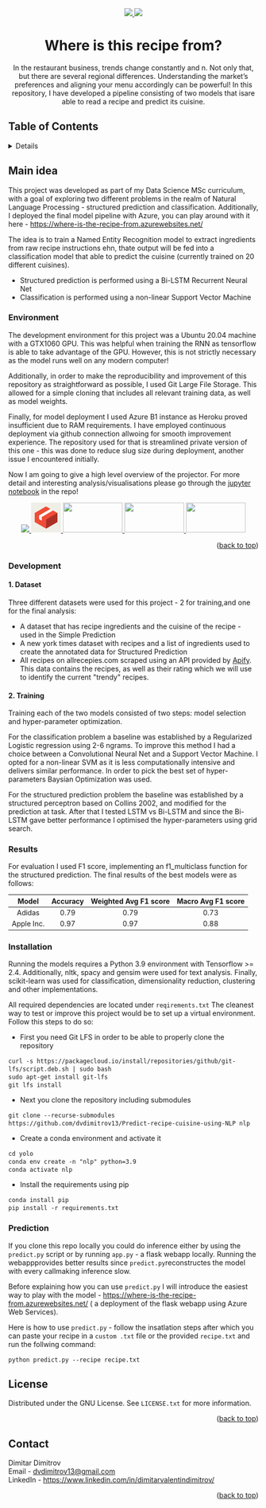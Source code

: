 <!-- PROJECT SHIELDS -->
<div align="center">
	<a href =https://github.com/dvdimitrov13/Predict-recipe-cuisine-using-NLPLogo_Detection/blob/master/LICENSE><img src =https://img.shields.io/github/license/othneildrew/Best-README-Template.svg?style=for-the-badge>
	</a>
	<a href =https://www.linkedin.com/in/dimitarvalentindimitrov/><img src =https://img.shields.io/badge/-LinkedIn-black.svg?style=for-the-badge&logo=linkedin&colorB=555>
	</a>
</div>

  <h1 align="center">Where is this recipe from?</h1>

  <p align="center">
   In the restaurant business, trends change constantly and n. Not only that, but there are several regional differences. Understanding the market’s preferences and aligning your menu accordingly can be powerful! In this repository, I have developed a pipeline consisting of two models that isare able to read a recipe and predict its cuisine.
  </p>
</div>


<!-- TABLE OF CONTENTS -->
## Table of Contents
<details>
  <ol>
    <li>
      <a href="#main-idea">Main idea>
      <ul>
        <li><a href="#environment-and-deployment">Environment and Deployment</a></li>
        <li><a href="#development">Development</a></li>
        <li><a href="#results">Results</a></li>
      </ul>
    </li>
    <li>
      <a href="#user-manual">User manual</a>
      <ul>
        <li><a href="#installation">Installation</a></li>
        <li><a href="#prediction">Prediction</a></li>
      </ul>
    </li>
    <li><a href="#license">License</a></li>
    <li><a href="#contact">Contact</a></li>
    <li><a href="#acknowledgments">Acknowledgments</a></li>
  </ol>
</details>



<!-- ABOUT THE PROJECT -->
## Main idea
This project was developed as part of my Data Science MSc curriculum, with a goal of exploring two different problems in the realm of Natural Language Processing - structured prediction and classification. Additionally, I deployed the final model pipeline with Azure, you can play around with it here - https://where-is-the-recipe-from.azurewebsites.net/

The idea is to train a Named Entity Recognition model to extract ingredients from raw recipe instructions ehn, thate output will be fed into a classification model that  able to predict the cuisine (currently trained on 20 different cuisines).

* Structured prediction is performed using a Bi-LSTM Recurrent Neural Net 
* Classification is performed using a non-linear Support Vector Machine

### Environment

The development environment for this project was a Ubuntu 20.04 machine with a GTX1060 GPU. This was helpful when training the RNN as tensorflow is able to take advantage of the GPU. However, this is not strictly necessary as the model runs well on any modern computer!

Additionally, in order to make the reproducibility and improvement of this repository as straightforward as possible, I used Git Large File Storage. This allowed for a simple cloning that includes all relevant training data, as well as model weights.

Finally, for model deployment I used Azure B1 instance as Heroku proved insufficient due to RAM requirements. I have employed continuous deployment via github connection allwoing for smooth improvement experience. The repository used for that is streamlined private version of this one - this was done to reduce slug size during deployment, another issue I encountered initially. 

Now I am going to give a high level overview of the projector. For more detail and interesting analysis/visualisations please go through the [jupyter notebook](https://github.com/dvdimitrov13/Predict-recipe-cuisine-using-NLP/blob/master/Non-Attending_Project.ipynb) in the repo! 

<div align="center" style="position:relative;">
    <a href="https://www.googleadservices.com/pagead/aclk?sa=L&ai=DChcSEwiS0f6Bt7j0AhWRzXcKHXXkA0gYABAAGgJlZg&ae=2&ohost=www.google.com&cid=CAESQOD2WXDDC3bcaN6__E7gY08J137qyTW6nOQb8DRsJPfVaCbKW_MnwwecmS8dCR7oZPQSLYd6V8LfB32ZLnpJUqA&sig=AOD64_2JGNrArPWvbnOJLMOXwqSsXl1gSw&q&adurl&ved=2ahUKEwjrovWBt7j0AhW3gv0HHXPGCYYQ0Qx6BAgCEAE&dct=1">
        <img src="https://aspiracloud.com/wp-content/uploads/2019/07/azure.png" width="10%"/>
    </a>
    <a href="https://git-lfs.github.com/">
        <img src="https://github.com/dvdimitrov13/Logo_Detection/blob/master/images/git_lfs.png" width="60" height="60"/>
    </a>
    <a href="https://www.tensorflow.org/">
        <img src="https://github.com/dvdimitrov13/Predict-recipe-cuisine-using-NLP/blob/master/.github/images/TF.jpg" width="120" height="60"/>
    </a>
    <a href="https://spacy.io/">
        <img src="https://github.com/dvdimitrov13/Predict-recipe-cuisine-using-NLP/blob/master/.github/images/spacy.png" width="120" height="60"/>
    </a>
    <a href="https://flask.palletsprojects.com/en/2.0.x/">
        <img src="https://github.com/dvdimitrov13/Predict-recipe-cuisine-using-NLP/blob/master/.github/images/flask.png" width="120" height="60"/>
    </a>
 
</div>

<p align="right">(<a href="#top">back to top</a>)</p>

<!-- GETTING STARTED -->
### Development

#### 1. Dataset

Three different datasets were used for this project - 2 for training,and one for the final analysis:

-   A dataset that has recipe ingredients and the cuisine of the recipe - used in the Simple Prediction
-   A new york times dataset with recipes and a list of ingredients used to create the annotated data for Structured Prediction
-   All recipes on allrecepies.com scraped using an API provided by [Apify](https://apify.com/?fpr=x4r3l). This data contains the recipes, as well as their rating which we will use to identify the current "trendy" recipes.

#### 2. Training 
 Training each of the two models consisted of two steps: model selection and hyper-parameter optimization.

For the classification problem a baseline was established by a Regularized Logistic regression using 2-6 ngrams. To improve this method I had a choice between a Convolutional Neural Net and a Support Vector Machine. I opted for a non-linear SVM as it is less computationally intensive and delivers similar performance. In order to pick the best set of hyper-parameters Baysian Optimization was used.

For the structured prediction problem the baseline was established by a structured perceptron based on Collins 2002, and modified for the prediction at task. After that I tested LSTM vs Bi-LSTM and since the Bi-LSTM gave better performance I optimised the hyper-parameters using grid search.

### Results
 
For evaluation I used F1 score, implementing an f1_multiclass function for the structured prediction.  The final results of the best models were as follows:

 Model| Accuracy | Weighted Avg F1 score | Macro Avg F1 score
| :-----: | :-: | :-: | :-: 
| Adidas 		| 0.79 | 0.79 | 0.73 
| Apple Inc. 	| 0.97 | 0.97 | 0.88 


### Installation

Running the models requires a Python 3.9 environment with Tensorflow >= 2.4. Additionally, nltk, spacy and gensim were used for text analysis. Finally, scikit-learn was used for classification, dimensionality reduction, clustering and other implementations.

All required dependencies are located under `reqirements.txt` The cleanest way to test or improve this project would be to set up a virtual environment. Follow this steps to do so:

* First you need Git LFS in order to be able to properly clone the repository
```
curl -s https://packagecloud.io/install/repositories/github/git-lfs/script.deb.sh | sudo bash
sudo apt-get install git-lfs
git lfs install
```
* Next you clone the repository including submodules
 ```
git clone --recurse-submodules https://github.com/dvdimitrov13/Predict-recipe-cuisine-using-NLP nlp
  ```
  * Create a conda environment and activate it
  ```
  cd yolo
  conda env create -n "nlp" python=3.9
  conda activate nlp
  ```
  * Install the requirements using pip
    
  ```
  conda install pip
  pip install -r requirements.txt 
  ```

### Prediction

If you clone this repo locally you could do inference either by using the `predict.py` script or by running `app.py` -  a flask webapp locally. Running the webappprovides better results since `predict.py`reconstructes the model with every callmaking inference slow. 

Before explaining how you can use `predict.py` I will introduce the easiest way to play with the model - https://where-is-the-recipe-from.azurewebsites.net/ ( a deployment of the flask webapp using Azure Web Services).

Here is how to use `predict.py` -  follow the insatlation steps after which you can paste your recipe in a `custom .txt` file or the provided `recipe.txt`  and run the follwing command: 
```
python predict.py --recipe recipe.txt
```


<!-- LICENSE -->
## License

Distributed under the GNU License. See `LICENSE.txt` for more information.

<p align="right">(<a href="#top">back to top</a>)</p>


<!-- CONTACT -->
## Contact

Dimitar Dimitrov 
	<br>
Email - dvdimitrov13@gmail.com
	<br>
LinkedIn - https://www.linkedin.com/in/dimitarvalentindimitrov/

<p align="right">(<a href="#top">back to top</a>)</p>
